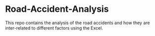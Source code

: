 # Road-Accident-Analysis
This repo contains the analysis of the road accidents and how they are inter-related to different factors using the Excel.
